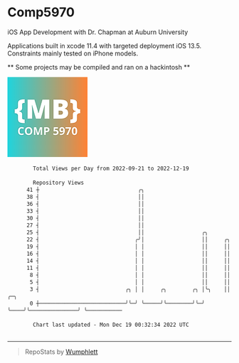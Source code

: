 # Comp5970
iOS App Development with Dr. Chapman at Auburn University

Applications built in xcode 11.4 with targeted deployment iOS 13.5.
Constraints mainly tested on iPhone models.

** Some projects may be compiled and ran on a hackintosh **

![App Icon](https://github.com/MatthewBentz/Comp5970/blob/master/Assignment1a-mlb0119/Assignment1a-mlb0119/Assets.xcassets/AppIcon.appiconset/180.png)

```
        Total Views per Day from 2022-09-21 to 2022-12-19

        Repository Views
      41 ┼                               ╭╮
      38 ┤                               ││
      36 ┤                               ││
      33 ┤                               ││
      30 ┤                               ││
      27 ┤                               ││
      25 ┤                               ││                  ╭╮
      22 ┤                              ╭╯│                  ││     ╭╮
      19 ┤                              │ │                  ││     ││
      16 ┤                              │ │                  ││     ││
      14 ┤                              │ │                  ││     ││
      11 ┤                              │ │                  ││     ││
       8 ┤                              │ │                  ││     ││
       5 ┤                              │ │                  ││     ││
       3 ┤                           ╭╮ │ │     ╭╮        ╭╮ │╰╮    ││               ╭─╮
       0 ┼───────────────────────────╯╰─╯ ╰─────╯╰────────╯╰─╯ ╰────╯╰───────────────╯ ╰───────────

        Chart last updated - Mon Dec 19 00:32:34 2022 UTC
        
```

---

> RepoStats by [Wumphlett](https://github.com/Wumphlett)
